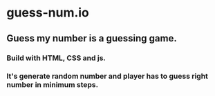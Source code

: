 # guess-num.io

## Guess my number is a guessing game. 
### Build with HTML, CSS and js.
### It's generate random number and player has to guess right number in minimum steps.
